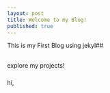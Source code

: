 ```yaml
---
layout: post
title: Welcome to my Blog!
published: true
---
```


This is my First Blog using jekyl##

##
explore my projects!
#####

hi,